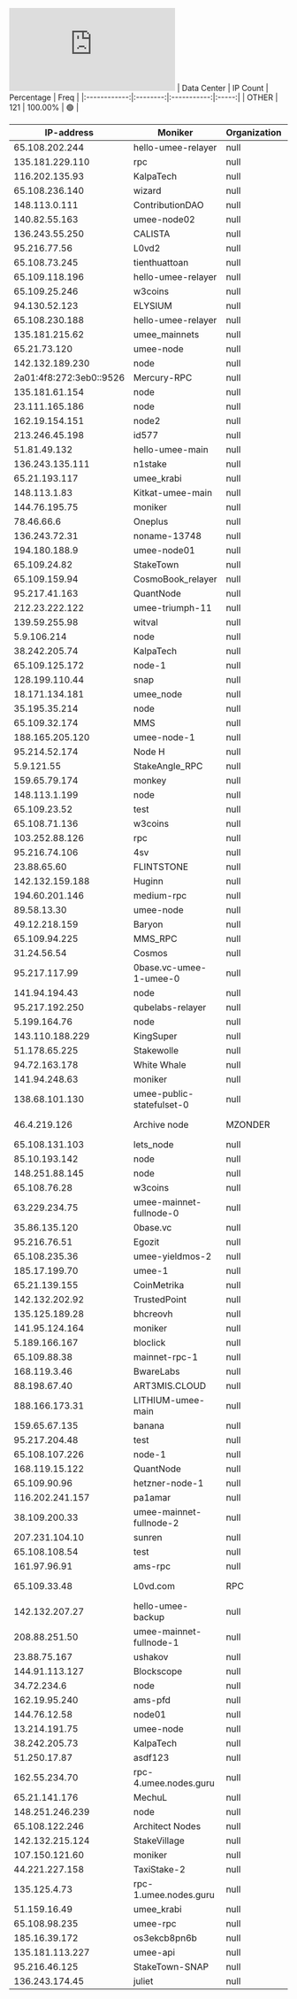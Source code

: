 ![Diagramm](https://github.com/obajay/StateSync-snapshots/blob/main/Projects/Umee/1/README.md)
| Data Center | IP Count | Percentage | Freq |
|:------------:|:--------:|:-----------:|:-----:|
| OTHER | 121 | 100.00% | 🟢 |

<!-- START_TABLE -->
| IP-address | Moniker | Organization | Country | City |
|-------------|---------|---------------|---------|------|
| 65.108.202.244 | hello-umee-relayer | null | 🏴‍☠️ null | null |
| 135.181.229.110 | rpc | null | 🏴‍☠️ null | null |
| 116.202.135.93 | KalpaTech | null | 🏴‍☠️ null | null |
| 65.108.236.140 | wizard | null | 🏴‍☠️ null | null |
| 148.113.0.111 | ContributionDAO | null | 🏴‍☠️ null | null |
| 140.82.55.163 | umee-node02 | null | 🏴‍☠️ null | null |
| 136.243.55.250 | CALISTA | null | 🏴‍☠️ null | null |
| 95.216.77.56 | L0vd2 | null | 🏴‍☠️ null | null |
| 65.108.73.245 | tienthuattoan | null | 🏴‍☠️ null | null |
| 65.109.118.196 | hello-umee-relayer | null | 🏴‍☠️ null | null |
| 65.109.25.246 | w3coins | null | 🏴‍☠️ null | null |
| 94.130.52.123 | ELYSIUM | null | 🏴‍☠️ null | null |
| 65.108.230.188 | hello-umee-relayer | null | 🏴‍☠️ null | null |
| 135.181.215.62 | umee_mainnets | null | 🏴‍☠️ null | null |
| 65.21.73.120 | umee-node | null | 🏴‍☠️ null | null |
| 142.132.189.230 | node | null | 🏴‍☠️ null | null |
| 2a01:4f8:272:3eb0::9526 | Mercury-RPC | null | 🏴‍☠️ null | null |
| 135.181.61.154 | node | null | 🏴‍☠️ null | null |
| 23.111.165.186 | node | null | 🏴‍☠️ null | null |
| 162.19.154.151 | node2 | null | 🏴‍☠️ null | null |
| 213.246.45.198 | id577 | null | 🏴‍☠️ null | null |
| 51.81.49.132 | hello-umee-main | null | 🏴‍☠️ null | null |
| 136.243.135.111 | n1stake | null | 🏴‍☠️ null | null |
| 65.21.193.117 | umee_krabi | null | 🏴‍☠️ null | null |
| 148.113.1.83 | Kitkat-umee-main | null | 🏴‍☠️ null | null |
| 144.76.195.75 | moniker | null | 🏴‍☠️ null | null |
| 78.46.66.6 | Oneplus | null | 🏴‍☠️ null | null |
| 136.243.72.31 | noname-13748 | null | 🏴‍☠️ null | null |
| 194.180.188.9 | umee-node01 | null | 🏴‍☠️ null | null |
| 65.109.24.82 | StakeTown | null | 🏴‍☠️ null | null |
| 65.109.159.94 | CosmoBook_relayer | null | 🏴‍☠️ null | null |
| 95.217.41.163 | QuantNode | null | 🏴‍☠️ null | null |
| 212.23.222.122 | umee-triumph-11 | null | 🏴‍☠️ null | null |
| 139.59.255.98 | witval | null | 🏴‍☠️ null | null |
| 5.9.106.214 | node | null | 🏴‍☠️ null | null |
| 38.242.205.74 | KalpaTech | null | 🏴‍☠️ null | null |
| 65.109.125.172 | node-1 | null | 🏴‍☠️ null | null |
| 128.199.110.44 | snap | null | 🏴‍☠️ null | null |
| 18.171.134.181 | umee_node | null | 🏴‍☠️ null | null |
| 35.195.35.214 | node | null | 🏴‍☠️ null | null |
| 65.109.32.174 | MMS | null | 🏴‍☠️ null | null |
| 188.165.205.120 | umee-node-1 | null | 🏴‍☠️ null | null |
| 95.214.52.174 | Node H | null | 🏴‍☠️ null | null |
| 5.9.121.55 | StakeAngle_RPC | null | 🏴‍☠️ null | null |
| 159.65.79.174 | monkey | null | 🏴‍☠️ null | null |
| 148.113.1.199 | node | null | 🏴‍☠️ null | null |
| 65.109.23.52 | test | null | 🏴‍☠️ null | null |
| 65.108.71.136 | w3coins | null | 🏴‍☠️ null | null |
| 103.252.88.126 | rpc | null | 🏴‍☠️ null | null |
| 95.216.74.106 | 4sv | null | 🏴‍☠️ null | null |
| 23.88.65.60 | FLINTSTONE | null | 🏴‍☠️ null | null |
| 142.132.159.188 | Huginn | null | 🏴‍☠️ null | null |
| 194.60.201.146 | medium-rpc | null | 🏴‍☠️ null | null |
| 89.58.13.30 | umee-node | null | 🏴‍☠️ null | null |
| 49.12.218.159 | Baryon | null | 🏴‍☠️ null | null |
| 65.109.94.225 | MMS_RPC | null | 🏴‍☠️ null | null |
| 31.24.56.54 | Cosmos | null | 🏴‍☠️ null | null |
| 95.217.117.99 | 0base.vc-umee-1-umee-0 | null | 🏴‍☠️ null | null |
| 141.94.194.43 | node | null | 🏴‍☠️ null | null |
| 95.217.192.250 | qubelabs-relayer | null | 🏴‍☠️ null | null |
| 5.199.164.76 | node | null | 🏴‍☠️ null | null |
| 143.110.188.229 | KingSuper | null | 🏴‍☠️ null | null |
| 51.178.65.225 | Stakewolle | null | 🏴‍☠️ null | null |
| 94.72.163.178 | White Whale | null | 🏴‍☠️ null | null |
| 141.94.248.63 | moniker | null | 🏴‍☠️ null | null |
| 138.68.101.130 | umee-public-statefulset-0 | null | 🏴‍☠️ null | null |
| 46.4.219.126 | Archive node | MZONDER | null | 🏴‍☠️ null | null |
| 65.108.131.103 | lets_node | null | 🏴‍☠️ null | null |
| 85.10.193.142 | node | null | 🏴‍☠️ null | null |
| 148.251.88.145 | node | null | 🏴‍☠️ null | null |
| 65.108.76.28 | w3coins | null | 🏴‍☠️ null | null |
| 63.229.234.75 | umee-mainnet-fullnode-0 | null | 🏴‍☠️ null | null |
| 35.86.135.120 | 0base.vc | null | 🏴‍☠️ null | null |
| 95.216.76.51 | Egozit | null | 🏴‍☠️ null | null |
| 65.108.235.36 | umee-yieldmos-2 | null | 🏴‍☠️ null | null |
| 185.17.199.70 | umee-1 | null | 🏴‍☠️ null | null |
| 65.21.139.155 | CoinMetrika | null | 🏴‍☠️ null | null |
| 142.132.202.92 | TrustedPoint | null | 🏴‍☠️ null | null |
| 135.125.189.28 | bhcreovh | null | 🏴‍☠️ null | null |
| 141.95.124.164 | moniker | null | 🏴‍☠️ null | null |
| 5.189.166.167 | bloclick | null | 🏴‍☠️ null | null |
| 65.109.88.38 | mainnet-rpc-1 | null | 🏴‍☠️ null | null |
| 168.119.3.46 | BwareLabs | null | 🏴‍☠️ null | null |
| 88.198.67.40 | ART3MIS.CLOUD | null | 🏴‍☠️ null | null |
| 188.166.173.31 | LITHIUM-umee-main | null | 🏴‍☠️ null | null |
| 159.65.67.135 | banana | null | 🏴‍☠️ null | null |
| 95.217.204.48 | test | null | 🏴‍☠️ null | null |
| 65.108.107.226 | node-1 | null | 🏴‍☠️ null | null |
| 168.119.15.122 | QuantNode | null | 🏴‍☠️ null | null |
| 65.109.90.96 | hetzner-node-1 | null | 🏴‍☠️ null | null |
| 116.202.241.157 | pa1amar | null | 🏴‍☠️ null | null |
| 38.109.200.33 | umee-mainnet-fullnode-2 | null | 🏴‍☠️ null | null |
| 207.231.104.10 | sunren | null | 🏴‍☠️ null | null |
| 65.108.108.54 | test | null | 🏴‍☠️ null | null |
| 161.97.96.91 | ams-rpc | null | 🏴‍☠️ null | null |
| 65.109.33.48 | L0vd.com | RPC | null | 🏴‍☠️ null | null |
| 142.132.207.27 | hello-umee-backup | null | 🏴‍☠️ null | null |
| 208.88.251.50 | umee-mainnet-fullnode-1 | null | 🏴‍☠️ null | null |
| 23.88.75.167 | ushakov | null | 🏴‍☠️ null | null |
| 144.91.113.127 | Blockscope | null | 🏴‍☠️ null | null |
| 34.72.234.6 | node | null | 🏴‍☠️ null | null |
| 162.19.95.240 | ams-pfd | null | 🏴‍☠️ null | null |
| 144.76.12.58 | node01 | null | 🏴‍☠️ null | null |
| 13.214.191.75 | umee-node | null | 🏴‍☠️ null | null |
| 38.242.205.73 | KalpaTech | null | 🏴‍☠️ null | null |
| 51.250.17.87 | asdf123 | null | 🏴‍☠️ null | null |
| 162.55.234.70 | rpc-4.umee.nodes.guru | null | 🏴‍☠️ null | null |
| 65.21.141.176 | MechuL | null | 🏴‍☠️ null | null |
| 148.251.246.239 | node | null | 🏴‍☠️ null | null |
| 65.108.122.246 | Architect Nodes | null | 🏴‍☠️ null | null |
| 142.132.215.124 | StakeVillage | null | 🏴‍☠️ null | null |
| 107.150.121.60 | moniker | null | 🏴‍☠️ null | null |
| 44.221.227.158 | TaxiStake-2 | null | 🏴‍☠️ null | null |
| 135.125.4.73 | rpc-1.umee.nodes.guru | null | 🏴‍☠️ null | null |
| 51.159.16.49 | umee_krabi | null | 🏴‍☠️ null | null |
| 65.108.98.235 | umee-rpc | null | 🏴‍☠️ null | null |
| 185.16.39.172 | os3ekcb8pn6b | null | 🏴‍☠️ null | null |
| 135.181.113.227 | umee-api | null | 🏴‍☠️ null | null |
| 95.216.46.125 | StakeTown-SNAP | null | 🏴‍☠️ null | null |
| 136.243.174.45 | juliet | null | 🏴‍☠️ null | null |

<!-- END_TABLE -->